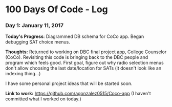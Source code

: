 # 100 Days Of Code - Log

### Day 1: January 11, 2017

**Today's Progress**: Diagrammed DB schema for CoCo app. Began debugging SAT choice menus.

**Thoughts:** Returned to working on DBC final project app, College Counselor (CoCo). Revisiting this code is bringing back to the DBC people and program which feels good. First goal, figure out why radio selection menus don't allow choosing the last date/location for SATs (it doesn't look like an indexing thing...)

I have some personal project ideas that will be started soon.

**Link to work:** https://github.com/agonzalez0515/Coco-app (I haven't committed what I worked on today.)
